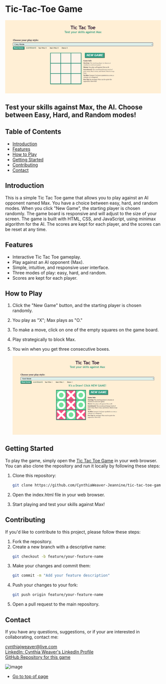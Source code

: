 # Tic-Tac-Toe Game

![tic tac toe game](image.png)





## Test your skills against Max, the AI. Choose between Easy, Hard, and Random modes!

## Table of Contents
- [Introduction](#introduction)
- [Features](#features)
- [How to Play](#how-to-play)
- [Getting Started](#getting-started)
- [Contributing](#contributing)
- [Contact](#contact)

## Introduction
This is a simple Tic Tac Toe game that allows you to play against an AI opponent named Max. You have a choice between easy, hard, and random modes. When you click "New Game", the starting player is chosen randomly. The game board is responsive and will adjust to the size of your screen. The game is built with HTML, CSS, and JavaScript, using minimax algorithm for the AI. The scores are kept for each player, and the scores can be reset at any time.

## Features
- Interactive Tic Tac Toe gameplay.
- Play against an AI opponent (Max).
- Simple, intuitive, and responsive user interface.
- Three modes of play: easy, hard, and random.
- Scores are kept for each player.

## How to Play
1. Click the "New Game" button, and the starting player is chosen randomly.
2. You play as "X"; Max plays as "O."
3. To make a move, click on one of the empty squares on the game board.
4. Play strategically to block Max.
5. You win when you get three consecutive boxes.

   ![tic tac toe game showing a draw](image-1.png)




## Getting Started
To play the game, simply open the [Tic Tac Toe Game](https://cynthiaweaver-jeannine.github.io/tic-tac-toe-game) in your web browser. You can also clone the repository and run it locally by following these steps:

1. Clone this repository:
   ```bash
   git clone https://github.com/CynthiaWeaver-Jeannine/tic-tac-toe-game
2. Open the index.html file in your web browser.

3. Start playing and test your skills against Max!

## Contributing
If you'd like to contribute to this project, please follow these steps:

1. Fork the repository.
2. Create a new branch with a descriptive name:
   ```bash
   git checkout -b feature/your-feature-name
3. Make your changes and commit them:
   ``` bash
   git commit -m "Add your feature description"
4. Push your changes to your fork:
   ``` bash
   git push origin feature/your-feature-name
5. Open a pull request to the main repository.


## Contact
If you have any questions, suggestions, or if your are interested in collaborating, contact me:

[cynthiajweaver@live.com](mailto:cynthiajweaver@live.com)  
[LinkedIn: Cynthia Weaver's LinkedIn Profile](https://www.linkedin.com/in/cynthiajweaver-dev?lipi=urn%3Ali%3Apage%3Ad_flagship3_profile_view_base_contact_details%3Bf625PYHuQgidhKLhsTuIuQ%3D%3D)  
[GitHub Repository for this game](https://github.com/CynthiaWeaver-Jeannine/tic-tac-toe-game)    

![image](https://github.com/CynthiaWeaver-Jeannine/tic-tac-toe-game/assets/132491873/be1f1b5f-3f76-407f-8164-406ac18c7173)

- [Go to top of page](https://github.com/CynthiaWeaver-Jeannine/tic-tac-toe-game/blob/main/README.md#tic-tac-toe-game)
   
